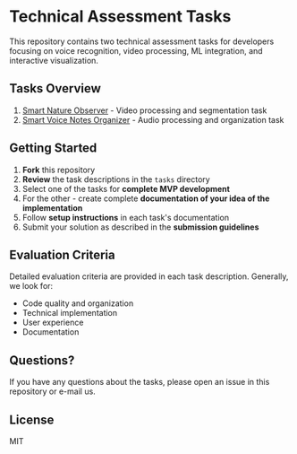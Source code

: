 # Technical Assessment Tasks

This repository contains two technical assessment tasks for developers focusing on voice recognition, video processing, ML integration, and interactive visualization.

## Tasks Overview

1. [Smart Nature Observer](./tasks/task-1.md) - Video processing and segmentation task
2. [Smart Voice Notes Organizer](./tasks/task-2.md) - Audio processing and organization task

## Getting Started

1. **Fork** this repository
2. **Review** the task descriptions in the `tasks` directory
3. Select one of the tasks for **complete MVP development**
4. For the other - create complete **documentation of your idea of the implementation**
6. Follow **setup instructions** in each task's documentation
7. Submit your solution as described in the **submission guidelines**

## Evaluation Criteria

Detailed evaluation criteria are provided in each task description. Generally, we look for:

- Code quality and organization
- Technical implementation
- User experience
- Documentation

## Questions?

If you have any questions about the tasks, please open an issue in this repository or e-mail us.

## License

MIT
